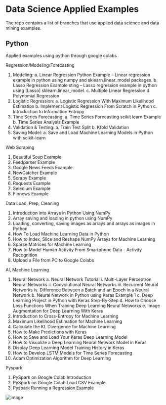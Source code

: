 # Data Science Applied Examples

The repo contains a list of branches that use applied data science and data mining examples.

## Python 
Applied examples using python through google colabs

Regression/Modeling/Forecasting

1.	Modeling:
  a.	Linear Regression Python Example – Linear regression example in python using numpy and sklearn.linear_model packages.
  b.	Lasso Regression Example sting – Lasso regression example in python using [Lasso] sklearn.linear_model. 
  c.	Multiple Linear Regression
  d.	Polynomial Regression
2.	Logistic Regression:
a.	Logistic Regression With Maximum Likelihood Estimation
b.	Implement Logistic Regression From Scratch in Python
c.	Introduction to Information Entropy
3.	Time Series Forecasting:
a.	Time Series Forecasting scikit learn Example
b.	Time Series Analysis Example
4.	Validation & Testing:
a.	Train Test Split
b.	Kfold Validation  
5.	Saving Model:
a.	Save and Load Machine Learning Models in Python with scikit-learn



Web Scraping
1.	Beautiful Soup Example
2.	Feedparser Example
3.	Google News Feeds Example
4.	NewCatcher Example
5.	Scrapy Example
6.	Requests Example
7.	Selenium Example
8.	Finnews Example

Data Load, Prep, Cleaning
1.	Introduction into Arrays in Python Using NumPy
2.	Array saving and loading in python using NumPy
3.	Loading, converting, saving images as arrays and arrays as images in Python
4.	How To Load Machine Learning Data in Python
5.	How to Index, Slice and Reshape NumPy Arrays for Machine Learning
6.	Sparse Matrices for Machine Learning
7.	How to Model Human Activity From Smartphone Data - Activity Recognition
8.	Upload a File from PC to Google Colabs


AI, Machine Learning
1.	Neural Network
a.	Neural Network Tutorial
i.	Multi-Layer Perceptron Neural Networks
ii.	Convolutional Neural Networks
iii.	Recurrent Neural Networks
iv.	Difference Between a Batch and an Epoch in a Neural Network
b.	Neural Network in Python using Keras Example 1
c.	Deep Learning Project in Python with Keras Step-By-Step
d.	How to Choose Loss Functions When Training Deep Learning Neural Networks
e.	Image Augmentation for Deep Learning With Keras
2.	Introduction to Cross-Entropy for Machine Learning
3.	Maximum Likelihood Estimation for Machine Learning
4.	Calculate the KL Divergence for Machine Learning
5.	How to Make Predictions with Keras
6.	How to Save and Load Your Keras Deep Learning Model
7.	How to Visualize a Deep Learning Neural Network Model in Keras
8.	Display Deep Learning Model Training History in Keras
9.	How to Develop LSTM Models for Time Series Forecasting
10.	Adam Optimization Algorithm for Deep Learning


Pyspark
1.	PySpark on Google Colab Introduction
2.	PySpark on Google Colab Load CSV Example
3.	Pyspark Running a Regression Example


![image](https://user-images.githubusercontent.com/11841689/161177119-615e8fb4-b17f-4293-8b97-4ac0c994a4f8.png)


